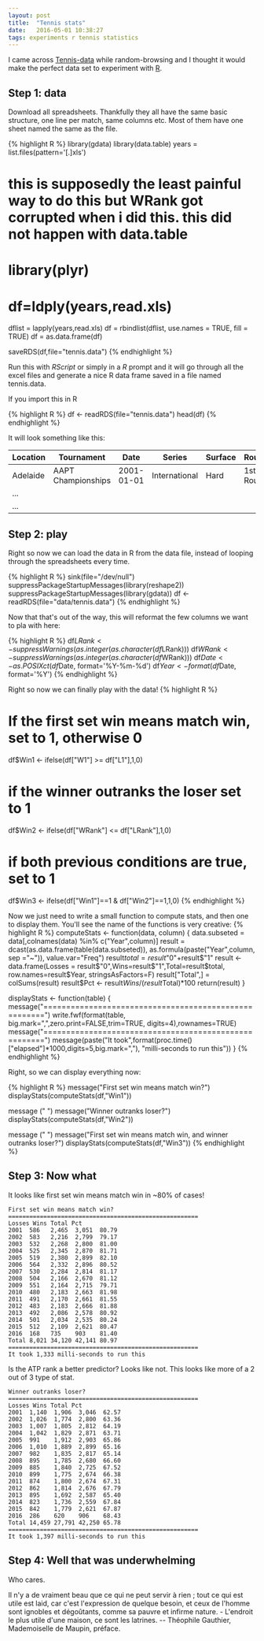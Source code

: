 ```yaml
---
layout: post
title:  "Tennis stats"
date:   2016-05-01 10:38:27
tags: experiments r tennis statistics
---
```


I came across [Tennis-data](http://www.tennis-data.co.uk/) while random-browsing and I thought it would make the perfect data set to experiment with [R](https://www.r-project.org/).

## Step 1: data

Download all spreadsheets. Thankfully they all have the same basic structure, one line per match, same columns etc. Most of them have one sheet named the same as the file.

{% highlight R %}
library(gdata)
library(data.table)
years = list.files(pattern='[.]xls')

# this is supposedly the least painful way to do this but WRank got corrupted when i did this. this did not happen with data.table
# library(plyr)
# df=ldply(years,read.xls)

dflist = lapply(years,read.xls)
df = rbindlist(dflist, use.names = TRUE, fill = TRUE)
df = as.data.frame(df)

saveRDS(df,file="tennis.data")
{% endhighlight %}

Run this with _RScript_ or simply in a _R_ prompt and it will go through all the excel files and generate a nice R data frame saved in a file named tennis.data.

If you import this in R

{% highlight R %}
df <- readRDS(file="tennis.data")
head(df)
{% endhighlight %}

It will look something like this:

| Location | Tournament         | Date       | Series        | Surface | Round     | Winner     | Loser       | WRank | WRank | W1 | L1 | W2 | L2 | W3 | L3 |
|----------|--------------------|------------|---------------|---------|-----------|------------|-------------|-------|-------|----|----|----|----|----|----|
| Adelaide | AAPT Championships | 2001-01-01 | International | Hard    | 1st Round | Clement A. | Gaudenzi A. | 18    | 101   | 6  | 7  | 6  | 0  | 6  | 3  |
| ...      |                    |            |               |         |           |            |             |       |       |    |    |    |    |    |    |
| ...      |                    |            |               |         |           |            |             |       |       |    |    |    |    |    |    |

## Step 2: play

Right so now we can load the data in R from the data file, instead of looping through the spreadsheets every time.

{% highlight R %}
sink(file="/dev/null")
suppressPackageStartupMessages(library(reshape2))
suppressPackageStartupMessages(library(gdata))
df <- readRDS(file="data/tennis.data")
{% endhighlight %}

Now that that's out of the way, this will reformat the few columns we want to pla with here:

{% highlight R %}
df$LRank <- suppressWarnings(as.integer(as.character(df$LRank)))
df$WRank <- suppressWarnings(as.integer(as.character(df$WRank)))
df$Date <- as.POSIXct(df$Date, format='%Y-%m-%d')
df$Year <- format(df$Date, format='%Y')
{% endhighlight %}

Right so now we can finally play with the data!
{% highlight R %}
# If the first set win means match win, set to 1, otherwise 0
df$Win1 <- ifelse(df["W1"] >= df["L1"],1,0)
# if the winner outranks the loser set to 1
df$Win2 <- ifelse(df["WRank"] <= df["LRank"],1,0)
# if both previous conditions are true, set to 1
df$Win3 <- ifelse(df["Win1"]==1 & df["Win2"]==1,1,0)
{% endhighlight %}

Now we just need to write a small function to compute stats, and then one to display them. You'll see the name of the functions is very creative:
{% highlight R %}
computeStats <- function(data, column) {
    data.subseted = data[,colnames(data) %in% c("Year",column)]
    result = dcast(as.data.frame(table(data.subseted)), as.formula(paste("Year",column, sep ="~")), value.var="Freq")
    result$total = result$"0"+result$"1"
    result <- data.frame(Losses = result$"0",Wins=result$"1",Total=result$total, row.names=result$Year, stringsAsFactors=F)
    result["Total",] = colSums(result)
    result$Pct <- result$Wins/(result$Total)*100
    return(result)
}

displayStats <- function(table) {
    message("======================================================")
    write.fwf(format(table, big.mark=",",zero.print=FALSE,trim=TRUE, digits=4),rownames=TRUE)
    message("======================================================")
    message(paste("It took",format(proc.time()["elapsed"]*1000,digits=5,big.mark=","), "milli-seconds to run this"))
}
{% endhighlight %}

Right, so we can display everything now:

{% highlight R %}
message("First set win means match win?")
displayStats(computeStats(df,"Win1"))

message ("  ")
message("Winner outranks loser?")
displayStats(computeStats(df,"Win2"))

message ("  ")
message("First set win means match win, and winner outranks loser?")
displayStats(computeStats(df,"Win3"))
{% endhighlight %}

## Step 3: Now what

It looks like first set win means match win in ~80% of cases!

	First set win means match win?
	======================================================
	Losses Wins Total Pct
	2001  586   2,465  3,051  80.79
	2002  583   2,216  2,799  79.17
	2003  532   2,268  2,800  81.00
	2004  525   2,345  2,870  81.71
	2005  519   2,380  2,899  82.10
	2006  564   2,332  2,896  80.52
	2007  530   2,284  2,814  81.17
	2008  504   2,166  2,670  81.12
	2009  551   2,164  2,715  79.71
	2010  480   2,183  2,663  81.98
	2011  491   2,170  2,661  81.55
	2012  483   2,183  2,666  81.88
	2013  492   2,086  2,578  80.92
	2014  501   2,034  2,535  80.24
	2015  512   2,109  2,621  80.47
	2016  168   735    903    81.40
	Total 8,021 34,120 42,141 80.97
	======================================================
	It took 1,333 milli-seconds to run this

Is the ATP rank a better predictor? Looks like not. This looks like more of a 2 out of 3 type of stat.

	Winner outranks loser?
	======================================================
	Losses Wins Total Pct
	2001  1,140  1,906  3,046  62.57
	2002  1,026  1,774  2,800  63.36
	2003  1,007  1,805  2,812  64.19
	2004  1,042  1,829  2,871  63.71
	2005  991    1,912  2,903  65.86
	2006  1,010  1,889  2,899  65.16
	2007  982    1,835  2,817  65.14
	2008  895    1,785  2,680  66.60
	2009  885    1,840  2,725  67.52
	2010  899    1,775  2,674  66.38
	2011  874    1,800  2,674  67.31
	2012  862    1,814  2,676  67.79
	2013  895    1,692  2,587  65.40
	2014  823    1,736  2,559  67.84
	2015  842    1,779  2,621  67.87
	2016  286    620    906    68.43
	Total 14,459 27,791 42,250 65.78
	======================================================
	It took 1,397 milli-seconds to run this

## Step 4: Well that was underwhelming

Who cares.

Il n'y a de vraiment beau que ce qui ne peut servir à rien ; tout ce qui est utile est laid, car c'est l'expression de quelque besoin, et ceux de l'homme sont ignobles et dégoûtants, comme sa pauvre et infirme nature. - L'endroit le plus utile d'une maison, ce sont les latrines.
 -- Théophile Gauthier, Mademoiselle de Maupin, préface.

